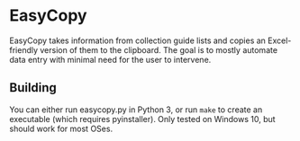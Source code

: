 # EasyCopy

EasyCopy takes information from collection guide lists and copies an Excel-friendly version of them to the clipboard. The goal is to mostly automate data entry with minimal need for the user to intervene.

## Building

You can either run easycopy.py in Python 3, or run `make` to create an executable (which requires pyinstaller). Only tested on Windows 10, but should work for most OSes.